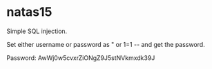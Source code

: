 # natas15

Simple SQL injection.

Set either username or password as " or 1=1 -- and get the password.

Password: AwWj0w5cvxrZiONgZ9J5stNVkmxdk39J